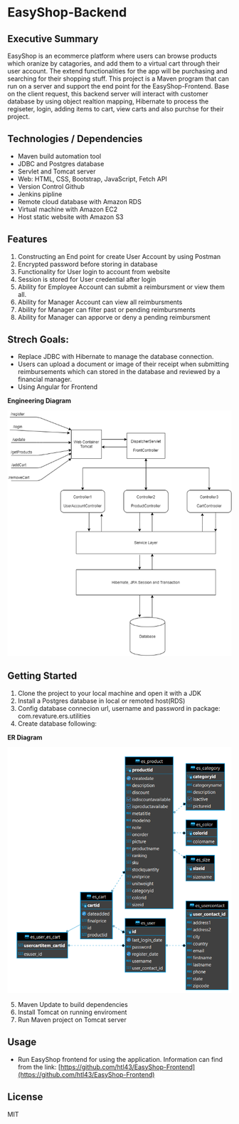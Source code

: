 # EasyShop-Backend

## Executive Summary

EasyShop is an ecommerce platform where users can browse products which oranize by catagories, and add them to a virtual cart through their user account. The extend functionalities for the app will be purchasing and searching for their shopping stuff.
This project is a Maven program that can run on a server and support the end point for the EasyShop-Frontend. Base on the client request, this backend server will interact with customer database by using object realtion mapping, Hibernate to process the regiseter, login, adding items to cart, view carts and also purchse for their project.

## Technologies / Dependencies

- Maven build automation tool
- JDBC and Postgres database
- Servlet and Tomcat server
- Web: HTML, CSS, Bootstrap, JavaScript, Fetch API
- Version Control Github
- Jenkins pipline
- Remote cloud database with Amazon RDS
- Virtual machine with Amazon EC2
- Host static website with Amazon S3

## Features

1. Constructing an End point for create User Account by using Postman
2. Encrypted password before storing in database
3. Functionality for User login to account from website
4. Session is stored for User credential after login
5. Ability for Employee Account can submit a reimbursment or view them all.
6. Ability for Manager Account can view all reimbursments
7. Ability for Manager can filter past or pending reimbursments
8. Ability for Manager can apporve or deny a pending reimbursment

## Strech Goals:

- Replace JDBC with Hibernate to manage the database connection.
- Users can upload a document or image of their receipt when submitting reimbursements which can stored in the database and reviewed by a financial manager.
- Using Angular for Frontend

**Engineering Diagram**

![](./screenshot/engineering-diagram.png)

## Getting Started

1. Clone the project to your local machine and open it with a JDK
2. Install a Postgres database in local or remoted host(RDS)
3. Config database connecion url, username and password in package: com.revature.ers.utilities
4. Create database following:

**ER Diagram**

![](./screenshot/schemma.png)

5. Maven Update to build dependencies
6. Install Tomcat on running enviroment
7. Run Maven project on Tomcat server

## Usage

- Run EasyShop frontend for using the application. Information can find from the link:
  [https://github.com/htl43/EasyShop-Frontend](https://github.com/htl43/EasyShop-Frontend)

## License

MIT
